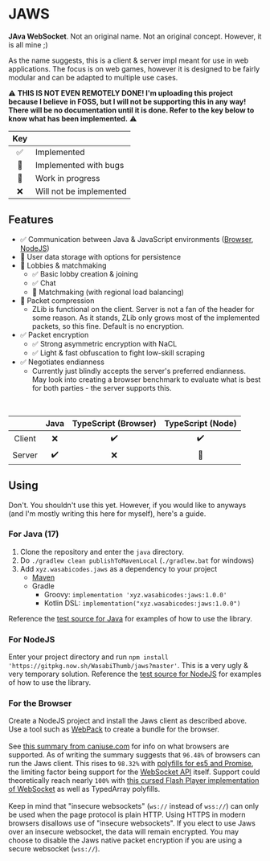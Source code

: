 # JAWS
**JAva WebSocket**. Not an original name. Not an original concept. However, it is all mine ;)

As the name suggests, this is a client & server impl meant for use in web applications. The
focus is on web games, however it is designed to be fairly modular and can be adapted to
multiple use cases.

⚠️ **THIS IS NOT EVEN REMOTELY DONE! I'm uploading this project because I believe in FOSS, but I will
not be supporting this in any way! There will be no documentation until it is done. Refer to the
key below to know what has been implemented.** ⚠️

| Key | |
| :-: | :-- |
| ✅ | Implemented |
| 🐛 | Implemented with bugs |
| 🚧 | Work in progress |
| ❌ | Will not be implemented |

## Features

- ✅ Communication between Java & JavaScript environments ([Browser](#for-the-browser), [NodeJS](#for-nodejs))
- 🚧 User data storage with options for persistence
- 🚧 Lobbies & matchmaking
  - ✅ Basic lobby creation & joining
  - ✅ Chat
  - 🚧 Matchmaking (with regional load balancing)
- 🐛 Packet compression
  - ZLib is functional on the client. Server is not a fan of the
    header for some reason. As it stands, ZLib only grows most of the
    implemented packets, so this fine. Default is no encryption.
- ✅ Packet encryption
  - ✅ Strong asymmetric encryption with NaCL
  - ✅ Light & fast obfuscation to fight low-skill scraping
- ✅ Negotiates endianness
  - Currently just blindly accepts the server's preferred endianness. May look into creating
    a browser benchmark to evaluate what is best for both parties - the server supports this.

<br>

| | Java | TypeScript (Browser) | TypeScript (Node) |
| :-: | :-: | :-: | :-: |
| Client | ❌ |  ✔️  | ✔️ |
| Server | ✔️ | ❌  | 🚧 |


## Using
Don't. You shouldn't use this yet. However, if you would like to anyways (and I'm mostly writing
this here for myself), here's a guide.

### For Java (17)
1. Clone the repository and enter the ``java`` directory.
2. Do ``./gradlew clean publishToMavenLocal`` (``./gradlew.bat`` for windows)
3. Add ``xyz.wasabicodes.jaws`` as a dependency to your project
   - [Maven](https://paste.gg/p/anonymous/700fa63f1dce4a36bca6aa4e3bc1e82d/files/8e8cc77e07c34c44b5b50dcee6b6b60f/raw)
   - Gradle
     - Groovy: ``implementation 'xyz.wasabicodes:jaws:1.0.0'``
     - Kotlin DSL: ``implementation("xyz.wasabicodes:jaws:1.0.0")``

Reference the [test source for Java](https://github.com/WasabiThumb/jaws/blob/master/java/src/test/java/xyz/wasabicodes/jaws/JawsTest.java) for examples of how to use the library.

### For NodeJS
Enter your project directory and run ``npm install 'https://gitpkg.now.sh/WasabiThumb/jaws?master'``.
This is a very ugly & very temporary solution.
Reference the [test source for NodeJS](https://github.com/WasabiThumb/jaws/blob/master/typescript/test/index.js) for examples of how to use the library.

### For the Browser
Create a NodeJS project and install the Jaws client as described above. Use a tool such as
[WebPack](https://github.com/webpack/webpack) to create a bundle for the browser.
\
\
See [this summary from caniuse.com](https://caniuse.com/mdn-javascript_builtins_arraybuffer,typedarrays,promises,mdn-api_websocket,mdn-api_websocket_message_event,es5#summary)
for info on what browsers are supported. As of writing the summary suggests that ``96.48%`` of browsers
can run the Jaws client. This rises to ``98.32%`` with [polyfills for es5 and Promise](https://polyfill.io/),
the limiting factor being support for the [WebSocket API](https://developer.mozilla.org/en-US/docs/Web/API/WebSocket) itself.
Support could theoretically reach nearly ``100%`` with [this cursed Flash Player implementation of WebSocket](https://github.com/gimite/web-socket-js)
as well as TypedArray polyfills.
\
\
Keep in mind that "insecure websockets" (``ws://`` instead of ``wss://``) can only be used when the page protocol is
plain HTTP. Using HTTPS in modern browsers disallows use of "insecure websockets". If you elect to use Jaws
over an insecure websocket, the data will remain encrypted. You may choose to disable the Jaws native packet
encryption if you are using a secure websocket (``wss://``).
